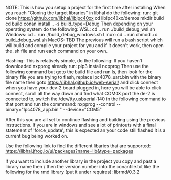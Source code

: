 NOTE: This is how you setup a project for the first time after installing 
When you reach "Cloning the target libraries" in libhal do the following:
    run:
        git clone https://github.com/libhal/liblpc40xx
        cd liblpc40xx/demos
        mkdir build
        cd build
        conan install .. -s build_type=Debug
Then depending on your operating system do the following:
    WSL:
        cd ..
        run ./build_debug_wsl.sh
    Windows:
        cd ..
        run ./build_debug_windows.sh
    Linux:
        cd ..
        run chmod +x build_debug_wsl.sh
    MacOS:
        TBD
The previous will run a bash script which will build and compile your project for you and if it doesn't work, then open the .sh
file and run each command on your own.

Flashing:
    This is relatively simple, do the following:
        If you haven't downloaded nxpprog already run: 
            pip3 install nxpprog
        Then use the following command but goto the build file and run ls, then look for the binary file you are trying to flash, replace lpc4078_uart.bin with the binary file name then goto https://libhal.github.io/web-serial/ and click connect when you have your dev-2 board plugged in, here you will be able to click connect, scroll all the way down and find what COM0X port the de-2 is connected to, switch the /dev/tty.usbserial-140 in the following command to that port and run the commmand:
            nxpprog --control --binary="lpc4078_app.bin " --device="COM5"
        
After this you are all set to continue flashing and building using the previous instructions.
If you are in windows and see a lot of printouts with a final statement of 'force_update', this is expected an your code still flashed it is a current bug being worked on.

Use the following link to find the different libaries that are supported:
    https://libhal.jfrog.io/ui/packages?name=lib&type=packages

If you want to include another library in the project you copy and past a library name then / then the version number into the conanfile.txt like the following for the rmd library (put it under requires):
    librmd/0.3.2